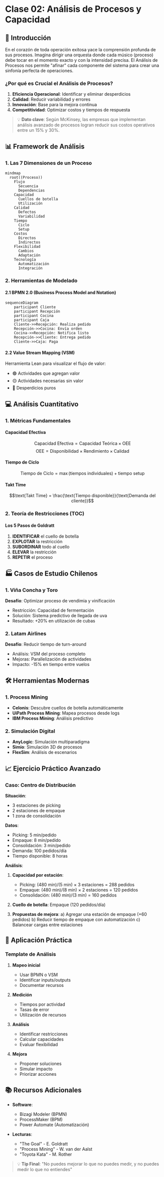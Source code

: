 # Clase 02: Análisis de Procesos y Capacidad

## 🎯 Introducción

En el corazón de toda operación exitosa yace la comprensión profunda de sus procesos. Imagina dirigir una orquesta donde cada músico (proceso) debe tocar en el momento exacto y con la intensidad precisa. El Análisis de Procesos nos permite "afinar" cada componente del sistema para crear una sinfonía perfecta de operaciones.

### ¿Por qué es Crucial el Análisis de Procesos?

1. **Eficiencia Operacional**: Identificar y eliminar desperdicios
2. **Calidad**: Reducir variabilidad y errores
3. **Innovación**: Base para la mejora continua
4. **Competitividad**: Optimizar costos y tiempos de respuesta

> 💡 **Dato clave**: Según McKinsey, las empresas que implementan análisis avanzado de procesos logran reducir sus costos operativos entre un 15% y 30%.

## 📊 Framework de Análisis

### 1. Las 7 Dimensiones de un Proceso

```mermaid
mindmap
  root((Proceso))
    Flujo
      Secuencia
      Dependencias
    Capacidad
      Cuellos de botella
      Utilización
    Calidad
      Defectos
      Variabilidad
    Tiempo
      Ciclo
      Setup
    Costos
      Directos
      Indirectos
    Flexibilidad
      Cambios
      Adaptación
    Tecnología
      Automatización
      Integración
```

### 2. Herramientas de Modelado

#### 2.1 BPMN 2.0 (Business Process Model and Notation)

```mermaid
sequenceDiagram
    participant Cliente
    participant Recepción
    participant Cocina
    participant Caja
    Cliente->>Recepción: Realiza pedido
    Recepción->>Cocina: Envía orden
    Cocina->>Recepción: Notifica listo
    Recepción->>Cliente: Entrega pedido
    Cliente->>Caja: Paga
```

#### 2.2 Value Stream Mapping (VSM)

Herramienta Lean para visualizar el flujo de valor:

- 🟢 Actividades que agregan valor
- 🟡 Actividades necesarias sin valor
- 🔴 Desperdicios puros

## 💻 Análisis Cuantitativo

### 1. Métricas Fundamentales

#### Capacidad Efectiva

$$\text{Capacidad Efectiva} = \text{Capacidad Teórica} \times \text{OEE}$$
$$\text{OEE} = \text{Disponibilidad} \times \text{Rendimiento} \times \text{Calidad}$$

#### Tiempo de Ciclo

$$\text{Tiempo de Ciclo} = \max(\text{tiempos individuales}) + \text{tiempo setup}$$

#### Takt Time

$$\text{Takt Time} = \frac{\text{Tiempo disponible}}{\text{Demanda del cliente}}$$

### 2. Teoría de Restricciones (TOC)

#### Los 5 Pasos de Goldratt

1. **IDENTIFICAR** el cuello de botella
2. **EXPLOTAR** la restricción
3. **SUBORDINAR** todo al cuello
4. **ELEVAR** la restricción
5. **REPETIR** el proceso

## 🏭 Casos de Estudio Chilenos

### 1. Viña Concha y Toro

**Desafío**: Optimizar proceso de vendimia y vinificación

- Restricción: Capacidad de fermentación
- Solución: Sistema predictivo de llegada de uva
- Resultado: +20% en utilización de cubas

### 2. Latam Airlines

**Desafío**: Reducir tiempo de turn-around

- Análisis: VSM del proceso completo
- Mejoras: Parallelización de actividades
- Impacto: -15% en tiempo entre vuelos

## 🛠️ Herramientas Modernas

### 1. Process Mining

- **Celonis**: Descubre cuellos de botella automáticamente
- **UiPath Process Mining**: Mapea procesos desde logs
- **IBM Process Mining**: Análisis predictivo

### 2. Simulación Digital

- **AnyLogic**: Simulación multiparadigma
- **Simio**: Simulación 3D de procesos
- **FlexSim**: Análisis de escenarios

## 📈 Ejercicio Práctico Avanzado

### Caso: Centro de Distribución

**Situación**:

- 3 estaciones de picking
- 2 estaciones de empaque
- 1 zona de consolidación

**Datos**:

- Picking: 5 min/pedido
- Empaque: 8 min/pedido
- Consolidación: 3 min/pedido
- Demanda: 100 pedidos/día
- Tiempo disponible: 8 horas

**Análisis**:

1. **Capacidad por estación**:

   - Picking: (480 min)/(5 min) × 3 estaciones = 288 pedidos
   - Empaque: (480 min)/(8 min) × 2 estaciones = 120 pedidos
   - Consolidación: (480 min)/(3 min) = 160 pedidos

2. **Cuello de botella**: Empaque (120 pedidos/día)

3. **Propuestas de mejora**:
   a) Agregar una estación de empaque (+60 pedidos)
   b) Reducir tiempo de empaque con automatización
   c) Balancear cargas entre estaciones

## 🎯 Aplicación Práctica

### Template de Análisis

1. **Mapeo inicial**

   - Usar BPMN o VSM
   - Identificar inputs/outputs
   - Documentar recursos

2. **Medición**

   - Tiempos por actividad
   - Tasas de error
   - Utilización de recursos

3. **Análisis**

   - Identificar restricciones
   - Calcular capacidades
   - Evaluar flexibilidad

4. **Mejora**
   - Proponer soluciones
   - Simular impacto
   - Priorizar acciones

## 📚 Recursos Adicionales

- **Software**:

  - Bizagi Modeler (BPMN)
  - ProcessMaker (BPM)
  - Power Automate (Automatización)

- **Lecturas**:
  - "The Goal" - E. Goldratt
  - "Process Mining" - W. van der Aalst
  - "Toyota Kata" - M. Rother

> 💡 **Tip Final**: "No puedes mejorar lo que no puedes medir, y no puedes medir lo que no entiendes"
